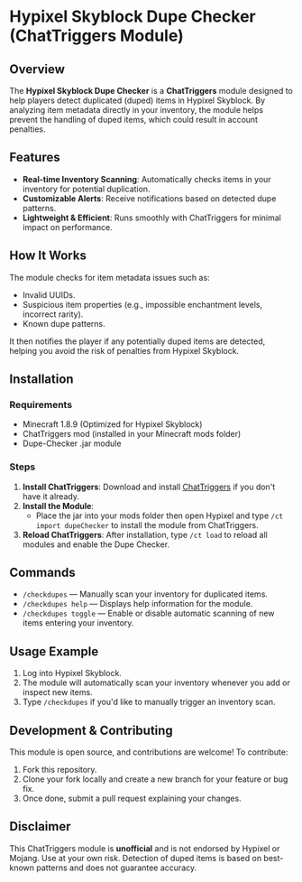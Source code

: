 # Hypixel Skyblock Dupe Checker (ChatTriggers Module)

## Overview
The **Hypixel Skyblock Dupe Checker** is a **ChatTriggers** module designed to help players detect duplicated (duped) items in Hypixel Skyblock. By analyzing item metadata directly in your inventory, the module helps prevent the handling of duped items, which could result in account penalties.

## Features
- **Real-time Inventory Scanning**: Automatically checks items in your inventory for potential duplication.
- **Customizable Alerts**: Receive notifications based on detected dupe patterns.
- **Lightweight & Efficient**: Runs smoothly with ChatTriggers for minimal impact on performance.

## How It Works
The module checks for item metadata issues such as:
- Invalid UUIDs.
- Suspicious item properties (e.g., impossible enchantment levels, incorrect rarity).
- Known dupe patterns.

It then notifies the player if any potentially duped items are detected, helping you avoid the risk of penalties from Hypixel Skyblock.

## Installation

### Requirements
- Minecraft 1.8.9 (Optimized for Hypixel Skyblock)
- ChatTriggers mod (installed in your Minecraft mods folder)
- Dupe-Checker .jar module

### Steps
1. **Install ChatTriggers**: Download and install [ChatTriggers](https://www.chattriggers.com/) if you don't have it already.
2. **Install the Module**:
   - Place the jar into your mods folder then open Hypixel and type `/ct import dupeChecker` to install the module from ChatTriggers.
3. **Reload ChatTriggers**: After installation, type `/ct load` to reload all modules and enable the Dupe Checker.
   
## Commands
- `/checkdupes` — Manually scan your inventory for duplicated items.
- `/checkdupes help` — Displays help information for the module.
- `/checkdupes toggle` — Enable or disable automatic scanning of new items entering your inventory.

## Usage Example
1. Log into Hypixel Skyblock.
2. The module will automatically scan your inventory whenever you add or inspect new items.
3. Type `/checkdupes` if you'd like to manually trigger an inventory scan.

## Development & Contributing
This module is open source, and contributions are welcome! To contribute:
1. Fork this repository.
2. Clone your fork locally and create a new branch for your feature or bug fix.
3. Once done, submit a pull request explaining your changes.


## Disclaimer
This ChatTriggers module is **unofficial** and is not endorsed by Hypixel or Mojang. Use at your own risk. Detection of duped items is based on best-known patterns and does not guarantee accuracy.
